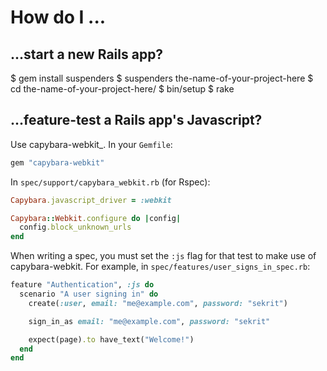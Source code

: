 # How do I ...



## ...start a new Rails app?


  $ gem install suspenders
  $ suspenders the-name-of-your-project-here
  $ cd the-name-of-your-project-here/
  $ bin/setup
  $ rake


## ...feature-test a Rails app's Javascript?

Use capybara-webkit_. In your ``Gemfile``:

```ruby
gem "capybara-webkit"
```

In `spec/support/capybara_webkit.rb` (for Rspec):

```ruby
Capybara.javascript_driver = :webkit

Capybara::Webkit.configure do |config|
  config.block_unknown_urls
end
```

When writing a spec, you must set the `:js` flag for that test to make use of capybara-webkit. For example, in `spec/features/user_signs_in_spec.rb`:

```ruby
feature "Authentication", :js do
  scenario "A user signing in" do
    create(:user, email: "me@example.com", password: "sekrit")

    sign_in_as email: "me@example.com", password: "sekrit"

    expect(page).to have_text("Welcome!")
  end
end
```
